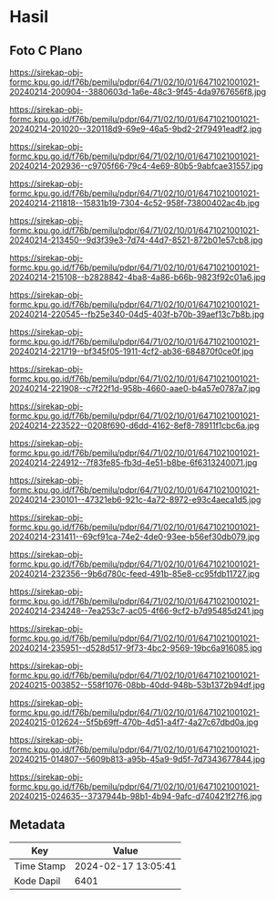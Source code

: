 # Hasil

## Foto C Plano

https://sirekap-obj-formc.kpu.go.id/f76b/pemilu/pdpr/64/71/02/10/01/6471021001021-20240214-200904--3880603d-1a6e-48c3-9f45-4da9767656f8.jpg

https://sirekap-obj-formc.kpu.go.id/f76b/pemilu/pdpr/64/71/02/10/01/6471021001021-20240214-201020--320118d9-69e9-46a5-9bd2-2f79491eadf2.jpg

https://sirekap-obj-formc.kpu.go.id/f76b/pemilu/pdpr/64/71/02/10/01/6471021001021-20240214-202936--c9705f66-79c4-4e69-80b5-9abfcae31557.jpg

https://sirekap-obj-formc.kpu.go.id/f76b/pemilu/pdpr/64/71/02/10/01/6471021001021-20240214-211818--15831b19-7304-4c52-958f-73800402ac4b.jpg

https://sirekap-obj-formc.kpu.go.id/f76b/pemilu/pdpr/64/71/02/10/01/6471021001021-20240214-213450--9d3f39e3-7d74-44d7-8521-872b01e57cb8.jpg

https://sirekap-obj-formc.kpu.go.id/f76b/pemilu/pdpr/64/71/02/10/01/6471021001021-20240214-215108--b2828842-4ba8-4a86-b66b-9823f92c01a6.jpg

https://sirekap-obj-formc.kpu.go.id/f76b/pemilu/pdpr/64/71/02/10/01/6471021001021-20240214-220545--fb25e340-04d5-403f-b70b-39aef13c7b8b.jpg

https://sirekap-obj-formc.kpu.go.id/f76b/pemilu/pdpr/64/71/02/10/01/6471021001021-20240214-221719--bf345f05-1911-4cf2-ab36-684870f0ce0f.jpg

https://sirekap-obj-formc.kpu.go.id/f76b/pemilu/pdpr/64/71/02/10/01/6471021001021-20240214-221908--c7f22f1d-958b-4660-aae0-b4a57e0787a7.jpg

https://sirekap-obj-formc.kpu.go.id/f76b/pemilu/pdpr/64/71/02/10/01/6471021001021-20240214-223522--0208f690-d6dd-4162-8ef8-78911f1cbc6a.jpg

https://sirekap-obj-formc.kpu.go.id/f76b/pemilu/pdpr/64/71/02/10/01/6471021001021-20240214-224912--7f83fe85-fb3d-4e51-b8be-6f6313240071.jpg

https://sirekap-obj-formc.kpu.go.id/f76b/pemilu/pdpr/64/71/02/10/01/6471021001021-20240214-230101--47321eb6-921c-4a72-8972-e93c4aeca1d5.jpg

https://sirekap-obj-formc.kpu.go.id/f76b/pemilu/pdpr/64/71/02/10/01/6471021001021-20240214-231411--69cf91ca-74e2-4de0-93ee-b56ef30db079.jpg

https://sirekap-obj-formc.kpu.go.id/f76b/pemilu/pdpr/64/71/02/10/01/6471021001021-20240214-232356--9b6d780c-feed-491b-85e8-cc95fdb11727.jpg

https://sirekap-obj-formc.kpu.go.id/f76b/pemilu/pdpr/64/71/02/10/01/6471021001021-20240214-234248--7ea253c7-ac05-4f66-9cf2-b7d95485d241.jpg

https://sirekap-obj-formc.kpu.go.id/f76b/pemilu/pdpr/64/71/02/10/01/6471021001021-20240214-235951--d528d517-9f73-4bc2-9569-19bc6a916085.jpg

https://sirekap-obj-formc.kpu.go.id/f76b/pemilu/pdpr/64/71/02/10/01/6471021001021-20240215-003852--558f1076-08bb-40dd-948b-53b1372b94df.jpg

https://sirekap-obj-formc.kpu.go.id/f76b/pemilu/pdpr/64/71/02/10/01/6471021001021-20240215-012624--5f5b69ff-470b-4d51-a4f7-4a27c67dbd0a.jpg

https://sirekap-obj-formc.kpu.go.id/f76b/pemilu/pdpr/64/71/02/10/01/6471021001021-20240215-014807--5609b813-a95b-45a9-9d5f-7d7343677844.jpg

https://sirekap-obj-formc.kpu.go.id/f76b/pemilu/pdpr/64/71/02/10/01/6471021001021-20240215-024635--3737944b-98b1-4b94-9afc-d740421f27f6.jpg


## Metadata

| Key        | Value               |
| ---------- | ------------------- |
| Time Stamp | 2024-02-17 13:05:41 |
| Kode Dapil | 6401                |



